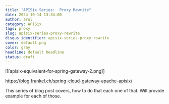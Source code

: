```yaml
---
title: "APISix Series:  Proxy Rewrite"
date: 2024-10-14 13:34:00
author: arul
category: APISix
tags: proxy
slug: apisix-series-proxy-rewrite
disqus_identifier: apisix-series-proxy-rewrite
cover: default.png
color: gray
headline: default headline
status: draft
---
```

![[apisix-equivalent-for-spring-gateway-2.png]]

https://blog.frankel.ch/spring-cloud-gateway-apache-apisix/

This series of blog post covers, how to do that each one of that. Will provide example for each of those.
